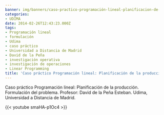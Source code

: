 ```yaml
---
banner: img/banners/caso-practico-programación-lineal-planificacion-de-la-produccion-formulacion-del-problema.jpg
categories:
- UDIMA
date: 2014-02-26T12:43:23.000Z
tags:
- Programación lineal
- formulación
- Udima
- caso práctico
- Universidad a Distancia de Madrid
- David de la Peña
- investigación operativa
- investigación de operaciones
- Linear Programming
title: 'Caso práctico Programación lineal: Planificación de la producción. Formulación del problema.'
---
```


Caso práctico Programación lineal: Planificación de la producción. Formulación del problema.
Profesor: David de la Peña Esteban.
Udima, Universidad a Distancia de Madrid.

{{< youtube smaHA-p1Oc4 >}}
